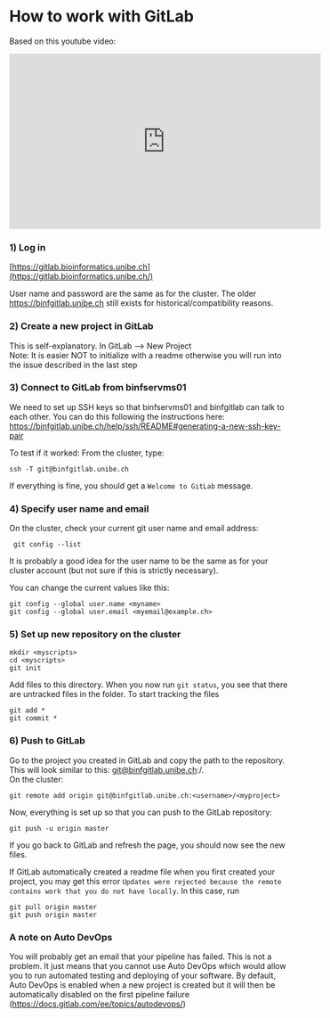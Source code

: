 # How to work with GitLab

Based on this youtube video:

<iframe width="560" height="315" src="https://www.youtube.com/embed/7p0hrpNaJ14" frameborder="0" allow="accelerometer; autoplay; clipboard-write; encrypted-media; gyroscope; picture-in-picture" allowfullscreen></iframe>

### 1) Log in

[https://gitlab.bioinformatics.unibe.ch](https://gitlab.bioinformatics.unibe.ch/)

User name and password are the same as for the cluster. The older https://binfgitlab.unibe.ch still exists for historical/compatibility reasons.

### 2) Create a new project in GitLab

This is self-explanatory. In GitLab —&gt; New Project  
Note: It is easier NOT to initialize with a readme otherwise you will run into the issue described in the last step

### 3) Connect to GitLab from binfservms01

We need to set up SSH keys so that binfservms01 and binfgitlab can talk to each other. You can do this following the instructions here: https://binfgitlab.unibe.ch/help/ssh/README#generating-a-new-ssh-key-pair

To test if it worked: From the cluster, type:

```text
ssh -T git@binfgitlab.unibe.ch
```

If everything is fine, you should get a `Welcome to GitLab` message.

### 4) Specify user name and email

On the cluster, check your current git user name and email address:

```text
 git config --list
```

It is probably a good idea for the user name to be the same as for your cluster account (but not sure if this is strictly necessary).

You can change the current values like this:

```text
git config --global user.name <myname>
git config --global user.email <myemail@example.ch>
```

### 5) Set up new repository on the cluster

```text
mkdir <myscripts>
cd <myscripts>
git init
```

Add files to this directory. When you now run `git status`, you see that there are untracked files in the folder. To start tracking the files

```text
git add *
git commit *
```

### 6) Push to GitLab

Go to the project you created in GitLab and copy the path to the repository. This will look similar to this: git@binfgitlab.unibe.ch:/.  
On the cluster:

```text
git remote add origin git@binfgitlab.unibe.ch:<username>/<myproject>
```

Now, everything is set up so that you can push to the GitLab repository:

```text
git push -u origin master
```

If you go back to GitLab and refresh the page, you should now see the new files.

If GitLab automatically created a readme file when you first created your project, you may get this error `Updates were rejected because the remote contains work that you do not have locally`. In this case, run

```text
git pull origin master
git push origin master
```

### A note on Auto DevOps

You will probably get an email that your pipeline has failed. This is not a problem. It just means that you cannot use Auto DevOps which would allow you to run automated testing and deploying of your software. By default, Auto DevOps is enabled when a new project is created but it will then be automatically disabled on the first pipeline failure (https://docs.gitlab.com/ee/topics/autodevops/)
